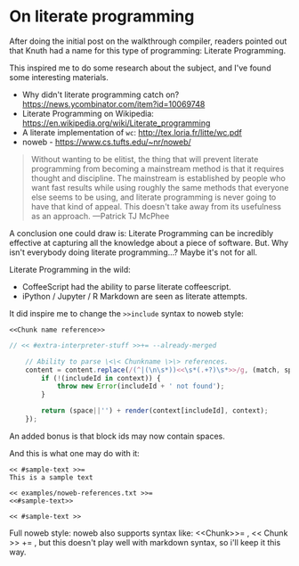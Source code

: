 # On literate programming

After doing the initial post on the walkthrough compiler, readers pointed out
that Knuth had a name for this type of programming: Literate Programming.

This inspired me to do some research about the subject, and I've found
some interesting materials. 

- Why didn't literate programming catch on? https://news.ycombinator.com/item?id=10069748
- Literate Programming on Wikipedia: https://en.wikipedia.org/wiki/Literate_programming
- A literate implementation of `wc`: http://tex.loria.fr/litte/wc.pdf
- noweb - https://www.cs.tufts.edu/~nr/noweb/

> Without wanting to be elitist, the thing that will prevent literate programming from becoming a mainstream method is that it requires thought and discipline. The mainstream is established by people who want fast results while using roughly the same methods that everyone else seems to be using, and literate programming is never going to have that kind of appeal. This doesn't take away from its usefulness as an approach.                         —Patrick TJ McPhee 

A conclusion one could draw is: Literate Programming can be incredibly effective at
capturing all the knowledge about a piece of software. But. Why isn't everybody
doing literate programming...? Maybe it's not for all.

Literate Programming in the wild:
- CoffeeScript had the ability to parse literate coffeescript.
- iPython / Jupyter / R Markdown are seen as literate attempts.

It did inspire me to change the `>>include` syntax to noweb style:

    <<Chunk name reference>>

```js \
// << #extra-interpreter-stuff >>+= --already-merged

    // Ability to parse \<\< Chunkname \>\> references.
    content = content.replace(/(^|(\n\s*))<<\s*(.+?)\s*>>/g, (match, space, spaceBound, includeId) => {
        if (!(includeId in context)) {
            throw new Error(includeId + ' not found');
        }

        return (space||'') + render(context[includeId], context);
    });
```

An added bonus is that block ids may now contain spaces.

And this is what one may do with it:
```text \
<< #sample-text >>=
This is a sample text
```

```text \
<< examples/noweb-references.txt >>=
<<#sample-text>>

<< #sample-text >>
```

Full noweb style: 
noweb also supports syntax like: \<\<Chunk\>\>= , \<\< Chunk \>\> += , but this
doesn't play well with markdown syntax, so i'll keep it this way.

